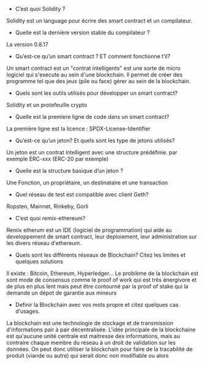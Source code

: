 - C’est quoi Solidity ?

Solidity est un language pour écrire des smart contract et un compilateur.


- Quelle est la dernière version stable du compilateur ?

La version 0.8.17


- Qu’est-ce qu’un smart contract ? ET comment fonctionne t’il?

Un smart contract est un "contrat intelligents" est une sorte de micro logiciel qui s'execute au sein d'une blockchain. Il permet de créer des programme tel que des jeux (pile ou face) gérer au sein de la blockchain.


- Quels sont les outils utilisés pour développer un smart contract?

Solidity et un protefeuille crypto


- Quelle est la premiere ligne de code dans un smart contract?

La première ligne est la licence : SPDX-License-Identifier


- Qu’est-ce qu’un jeton? Et quels sont les type de jetons utilisés?

Un jeton est un contrat intelligent avec une structure prédéfinie.
par exemple ERC-xxx (ERC-20 par exemple)


- Quelle est la structure basique d’un jeton ?

Une Fonction, un propriétaire, un destinataire et une transaction


- Quel réseau de test est compatible avec client Geth?

Ropsten, Mainnet, Rinkeby, Gorli


- C’est quoi remix-ethereum?

Remix etherum est un IDE (logiciel de programmation) qui aide au developpement de smart contract, leur deploiement, leur administration sur les divers réseau d'ethereum.


- Quels sont les différents réseaux de Blockchain? Citez les limites et quelques solutions

Il existe : Bitcoin, Ethereum, Hyperledger... Le problème de la blockchain est sont mode de consensus comme le proof of work qui est très énergivore et de plus en plus lent mais peut être contourné par la proof of stake qui la demande un dépot de garantie aux mineurs


- Definir la Blockchain avec vos mots propre et citez quelques cas d’usages.

La blockchain est une technologie de stockage et de transmission d'informations pair à pair décentralisée. L'idée principale de la blockchaine est qu'aucune unité centrale est maitresse des informations, mais au contraire chaque membre du réseau à un droit de validation sur les données. On peut donc utiliser la blockchain pour faire de la tracabilité de produit (viande ou autre) qui serait donc non modifiable ou alors 
